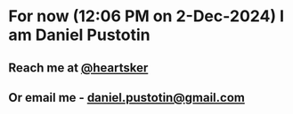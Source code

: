 # For now (12:06 PM on  2-Dec-2024) I am Daniel Pustotin
## Reach me at [@heartsker](https://t.me/heartsker)
## Or email me - daniel.pustotin@gmail.com
